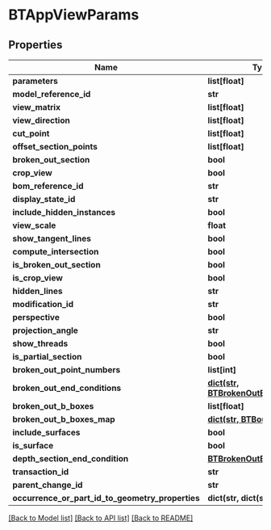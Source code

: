 # BTAppViewParams

## Properties
Name | Type | Description | Notes
------------ | ------------- | ------------- | -------------
**parameters** | **list[float]** |  | [optional] 
**model_reference_id** | **str** |  | [optional] 
**view_matrix** | **list[float]** |  | [optional] 
**view_direction** | **list[float]** |  | [optional] 
**cut_point** | **list[float]** |  | [optional] 
**offset_section_points** | **list[float]** |  | [optional] 
**broken_out_section** | **bool** |  | [optional] 
**crop_view** | **bool** |  | [optional] 
**bom_reference_id** | **str** |  | [optional] 
**display_state_id** | **str** |  | [optional] 
**include_hidden_instances** | **bool** |  | [optional] 
**view_scale** | **float** |  | [optional] 
**show_tangent_lines** | **bool** |  | [optional] 
**compute_intersection** | **bool** |  | [optional] 
**is_broken_out_section** | **bool** |  | [optional] 
**is_crop_view** | **bool** |  | [optional] 
**hidden_lines** | **str** |  | [optional] 
**modification_id** | **str** |  | [optional] 
**perspective** | **bool** |  | [optional] 
**projection_angle** | **str** |  | [optional] 
**show_threads** | **bool** |  | [optional] 
**is_partial_section** | **bool** |  | [optional] 
**broken_out_point_numbers** | **list[int]** |  | [optional] 
**broken_out_end_conditions** | [**dict(str, BTBrokenOutEndCondition)**](BTBrokenOutEndCondition.md) |  | [optional] 
**broken_out_b_boxes** | **list[float]** |  | [optional] 
**broken_out_b_boxes_map** | [**dict(str, BTBoundingBox)**](BTBoundingBox.md) |  | [optional] 
**include_surfaces** | **bool** |  | [optional] 
**is_surface** | **bool** |  | [optional] 
**depth_section_end_condition** | [**BTBrokenOutEndCondition**](BTBrokenOutEndCondition.md) |  | [optional] 
**transaction_id** | **str** |  | [optional] 
**parent_change_id** | **str** |  | [optional] 
**occurrence_or_part_id_to_geometry_properties** | **dict(str, dict(str, str))** |  | [optional] 

[[Back to Model list]](../README.md#documentation-for-models) [[Back to API list]](../README.md#documentation-for-api-endpoints) [[Back to README]](../README.md)


